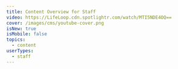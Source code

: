 ```yaml
---
title: Content Overview for Staff
video: https://LifeLoop.cdn.spotlightr.com/watch/MTI5NDE4OQ==
cover: /images/cms/youtube-cover.png
isNew: true
isMobile: false
topics:
  - content
userTypes:
  - staff
---
```

